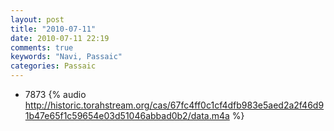 ```yaml
---
layout: post
title: "2010-07-11"
date: 2010-07-11 22:19
comments: true
keywords: "Navi, Passaic" 
categories: Passaic 
---
```


 * 7873 {% audio http://historic.torahstream.org/cas/67fc4ff0c1cf4dfb983e5aed2a2f46d91b47e65f1c59654e03d51046abbad0b2/data.m4a %}

